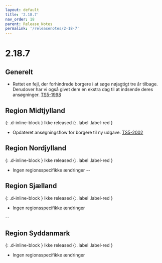 ```yaml
---
layout: default
title: '2.18.7'
nav_order: 18
parent: Release Notes
permalink: '/releasenotes/2-18-7'
---
```


# 2.18.7

## Generelt
- Rettet en fejl, der forhindrede borgere i at søge nøjagtigt tre år tilbage. Derudover har vi også givet dem én ekstra dag til at indsende deres ansøgninger. [TS5-1998](https://sd.trifork.com/projects/TS5/queues/custom/95/TS5-1998)

## Region Midtjylland
{: .d-inline-block }
Ikke released
{: .label .label-red }
- Opdateret ansøgningsflow for borgere til ny udgave. [TS5-2002](https://sd.trifork.com/browse/TS5-2002)

## Region Nordjylland
{: .d-inline-block }
Ikke released
{: .label .label-red }
- Ingen regionsspecifikke ændringer
--
## Region Sjælland
{: .d-inline-block }
Ikke released
{: .label .label-red }
- Ingen regionsspecifikke ændringer

--

## Region Syddanmark
{: .d-inline-block }
Ikke released
{: .label .label-red }
- Ingen regionsspecifikke ændringer



